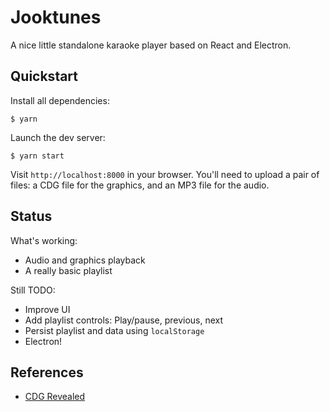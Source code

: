 # Jooktunes

A nice little standalone karaoke player based on React and Electron.

## Quickstart

Install all dependencies:

```
$ yarn
```

Launch the dev server:

```
$ yarn start
```

Visit `http://localhost:8000` in your browser. You'll need to upload a pair of files: a CDG file for the graphics, and an MP3 file for the audio.

## Status

What's working:

* Audio and graphics playback
* A really basic playlist

Still TODO:

* Improve UI
* Add playlist controls: Play/pause, previous, next
* Persist playlist and data using `localStorage`
* Electron!


## References

* [CDG Revealed](https://jbum.com/cdg_revealed.html)


